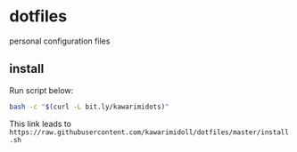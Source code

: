 # dotfiles

personal configuration files

## install

Run script below:

```sh
bash -c "$(curl -L bit.ly/kawarimidots)"
```

This link leads to `https://raw.githubusercontent.com/kawarimidoll/dotfiles/master/install.sh`
